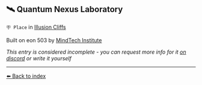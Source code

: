 ## 🛰️ Quantum Nexus Laboratory

`🪧 Place` in [Illusion Cliffs](../refs/illusion_cliffs.md)

Built on eon 503 by [MindTech Institute](../refs/mindtech_institute.md)

_This entry is considered incomplete - you can request more info for it [on discord](<https://discord.com/channels/562910943848169472/1173922660489633802>) or write it yourself_


----------
[⬅️ Back to index](../refs/index.md#f880_s)